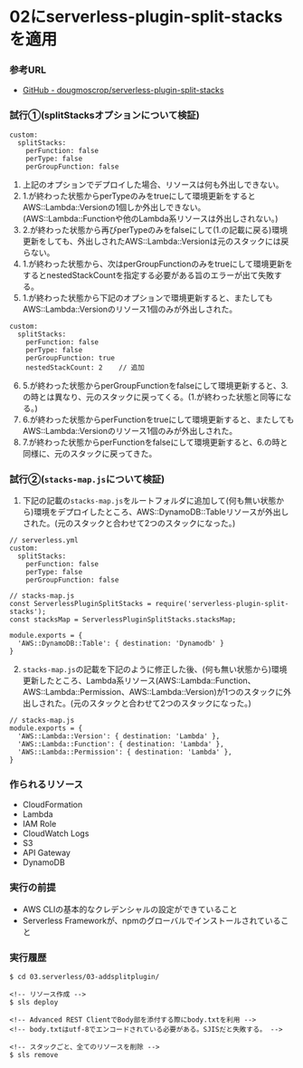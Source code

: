 # 02にserverless-plugin-split-stacksを適用

### 参考URL
- [GitHub - dougmoscrop/serverless-plugin-split-stacks](https://github.com/dougmoscrop/serverless-plugin-split-stacks)

### 試行①(splitStacksオプションについて検証)
```
custom:
  splitStacks:
    perFunction: false
    perType: false
    perGroupFunction: false
```
1. 上記のオプションでデプロイした場合、リソースは何も外出しできない。
2. 1.が終わった状態からperTypeのみをtrueにして環境更新をするとAWS::Lambda::Versionの1個しか外出しできない。(AWS::Lambda::Functionや他のLambda系リソースは外出しされない。)
3. 2.が終わった状態から再びperTypeのみをfalseにして(1.の記載に戻る)環境更新をしても、外出しされたAWS::Lambda::Versionは元のスタックには戻らない。
4. 1.が終わった状態から、次はperGroupFunctionのみをtrueにして環境更新をするとnestedStackCountを指定する必要がある旨のエラーが出て失敗する。
5. 1.が終わった状態から下記のオプションで環境更新すると、またしてもAWS::Lambda::Versionのリソース1個のみが外出しされた。
```
custom:
  splitStacks:
    perFunction: false
    perType: false
    perGroupFunction: true
    nestedStackCount: 2    // 追加
```
6. 5.が終わった状態からperGroupFunctionをfalseにして環境更新すると、3.の時とは異なり、元のスタックに戻ってくる。(1.が終わった状態と同等になる。)
7. 6.が終わった状態からperFunctionをtrueにして環境更新すると、またしてもAWS::Lambda::Versionのリソース1個のみが外出しされた。
8. 7.が終わった状態からperFunctionをfalseにして環境更新すると、6.の時と同様に、元のスタックに戻ってきた。

### 試行②(`stacks-map.js`について検証)
1. 下記の記載の`stacks-map.js`をルートフォルダに追加して(何も無い状態から)環境をデプロイしたところ、AWS::DynamoDB::Tableリソースが外出しされた。(元のスタックと合わせて2つのスタックになった。)
```
// serverless.yml
custom:
  splitStacks:
    perFunction: false
    perType: false
    perGroupFunction: false

// stacks-map.js
const ServerlessPluginSplitStacks = require('serverless-plugin-split-stacks');
const stacksMap = ServerlessPluginSplitStacks.stacksMap;

module.exports = {
  'AWS::DynamoDB::Table': { destination: 'Dynamodb' }
}
```
2. `stacks-map.js`の記載を下記のように修正した後、(何も無い状態から)環境更新したところ、Lambda系リソース(AWS::Lambda::Function、AWS::Lambda::Permission、AWS::Lambda::Version)が1つのスタックに外出しされた。(元のスタックと合わせて2つのスタックになった。)
```
// stacks-map.js
module.exports = {
  'AWS::Lambda::Version': { destination: 'Lambda' },
  'AWS::Lambda::Function': { destination: 'Lambda' },
  'AWS::Lambda::Permission': { destination: 'Lambda' },
}
```




### 作られるリソース
- CloudFormation
- Lambda
- IAM Role
- CloudWatch Logs
- S3
- API Gateway
- DynamoDB

### 実行の前提
- AWS CLIの基本的なクレデンシャルの設定ができていること
- Serverless Frameworkが、npmのグローバルでインストールされていること

### 実行履歴
```
$ cd 03.serverless/03-addsplitplugin/

<!-- リソース作成 -->
$ sls deploy

<!-- Advanced REST ClientでBody部を添付する際にbody.txtを利用 -->
<!-- body.txtはutf-8でエンコードされている必要がある。SJISだと失敗する。 -->

<!-- スタックごと、全てのリソースを削除 -->
$ sls remove
```


